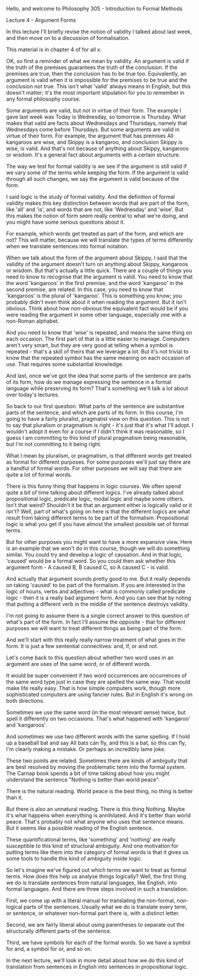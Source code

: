 Hello, and welcome to Philosophy 305 - Introduction to Formal Methods

Lecture 4 - Argument Forms

<new slide>

In this lecture I'll briefly revise the notion of validity I talked about last week, and then move on to a discussion of formalisation.

<new slide>

This material is in chapter 4 of for all x.

<new slide>

OK, so first a reminder of what we mean by validity. An argument is valid if the truth of the premises guarantees the truth of the conclusion. If the premises are true, then the conclusion has to be true too. Equivalently, an argument is valid when it is impossible for the premises to be true and the conclusion not true. This isn't what 'valid' always means in English, but this doesn't matter; it's the most important stipulation for you to remember in any formal philosophy course.

<new slide>

Some arguments are valid, but not in virtue of their form. The example I gave last week was Today is Wednesday, so tomorrow is Thursday. What makes that valid are facts about Wednesdays and Thursdays, namely that Wednesdays come before Thursdays. But some arguments are valid in virtue of their form. For example, the argument that has premises All kangaroos are wise, and Skippy is a kangaroo, and conclusion Skippy is wise, is valid. And that's not because of anything about Skippy, kangaroos or wisdom. It's a general fact about arguments with a certain structure.

The way we test for formal validity is we see if the argument is still valid if we vary some of the terms while keeping the form. If the argument is valid through all such changes, we say the argument is valid because of the form.

<new slide>

I said logic is the study of formal validity. And the definition of formal validity makes this key distinction between words that are part of the form, like 'all' and 'is', and words that are not, like 'Wednesday' and 'wise'. But this makes the notion of form seem really central to what we're doing, and you might have some serious questions about it.

For example, which words get treated as part of the form, and which are not? This will matter, because we will translate the types of terms differently when we translate sentences into formal notation.

<new slide>

When we talk about the form of the argument about Skippy, I said that the validity of the argument doesn't turn on anything about Skippy, kangaroos or wisdom. But that's actually a little quick. There are a couple of things you need to know to recognise that the argument is valid. You need to know that the word 'kangaroos' in the first premise, and the word 'kangaroo' in the second premise, are related. In this case, you need to know that 'kangaroos' is the plural of 'kangaroo'. This is something you know; you probably didn't even think about it when reading the argument. But it isn't obvious. Think about how non-obvious the equivalent fact would be if you were reading the argument in some other language, especially one with a non-Roman alphabet.

And you need to know that 'wise' is repeated, and means the same thing on each occasion. The first part of that is a little easier to manage. Computers aren't very smart, but they are very good at telling when a symbol is repeated - that's a skill of theirs that we leverage a lot. But it's not trivial to know that the repeated symbol has the same meaning on each occasion of use. That requires some substantial knowledge.

<new slide>

And last, once we've got the idea that some parts of the sentence are parts of its form, how do we manage expressing the sentence in a formal language while preserving its form? That's something we'll talk a lot about over today's lectures.

<new slide>

So back to our first question. What parts of the sentence are substantive parts of the sentence, and which are parts of its form. In this course, I'm going to have a fairly pluralist, pragmatist view on this question. This is not to say that pluralism or pragmatism is right - it's just that it's what I'll adopt. I wouldn't adopt it even for a course if I didn't think it was reasonable, so I guess I am committing to this kind of plural pragmatism being reasonable, but I'm not committing to it being right.

What I mean by pluralism, or pragmatism, is that different words get treated as formal for different purposes. For some purposes we'll just say there are a handful of formal words. For other purposes we will say that there are quite a lot of formal words. 

There is this funny thing that happens in logic courses. We often spend quite a bit of time talking about different logics. I've already talked about propositional logic, predicate logic, modal logic and maybe some others. Isn't that weird? Shouldn't it be that an argument either is logically valid or it isn't? Well, part of what's going on here is that the different logics are what result from taking different terms to be part of the formalism. Propositional logic is what you get if you have almost the smallest possible set of formal terms.

<new slide>

But for other purposes you might want to have a more expansive view. Here is an example that we won't do in this course, though we will do something similar. You could try and develop a logic of causation. And in that logic, 'caused' would be a formal word. So you could then ask whether this argument form - A caused B, B caused C, so A caused C - is valid.

<new slide>

And actually that argument sounds pretty good to me. But it really depends on taking 'caused' to be part of the formalism. If you are interested in the logic of nouns, verbs and adjectives - what is commonly called predicate logic - then it is a really bad argument form. And you can see that by noting that putting a different verb in the middle of the sentence destroys validity.

<new slide>

I'm not going to assume there is a single correct answer to this question of what's part of the form. In fact I'll assume the opposite - that for different purposes we will want to treat different things as being part of the form. 

And we'll start with this really really narrow treatment of what goes in the form. It is just a few sentential connectives: and, if, or and not.

<new slide>

Let's come back to this question about whether two word uses in an argument are uses of the same word, or of different words.

It would be super convenient if two word occurrences are occurrences of the same word type just in case they are spelled the same way. That would make life really easy. That is how simple computers work, though more sophisticated computers are using fancier rules. But in English it's wrong on both directions.

Sometimes we use the same word (in the most relevant sense) twice, but spell it differently on two occasions. That's what happened with 'kangaroo' and 'kangaroos'.

And sometimes we use two different words with the same spelling. If I hold up a baseball bat and say All bats can fly, and this is a bat, so this can fly, I'm clearly making a mistake. Or perhaps an incredibly lame joke.

<new slide>

These two points are related. Sometimes there are kinds of ambiguity that are best resolved by moving the problematic term into the formal system. The Carnap book spends a bit of time talking about how you might understand the sentence "Nothing is better than world peace". 

<new slide>

There is the natural reading. World peace is the best thing, no thing is better than it. 

<new slide>

But there is also an unnatural reading. There is this thing Nothing. Maybe it's what happens when everything is annihilated. And it's better than world peace. That's probably not what anyone who uses that sentence means. But it seems like a possible reading of the English sentence.

<new slide>

These quantificational terms, like 'something' and 'nothing' are really susceptible to this kind of structural ambiguity. And one motivation for putting terms like them into the category of formal words is that it gives us some tools to handle this kind of ambiguity inside logic.

<new slide>

So let's imagine we've figured out which terms we want to treat as formal terms. How does this help us analyse things logically? Well, the first thing we do is translate sentences from natural languages, like English, into formal languages. And there are three steps involved in such a translation.

First, we come up with a literal manual for translating the non-formal, non-logical parts of the sentences. Usually what we do is translate every term, or sentence, or whatever non-formal part there is, with a distinct letter.

<new slide>

Second, we are fairly liberal about using parentheses to separate out the structurally different parts of the sentence.

<new slide>

Third, we have symbols for each of the formal words. So we have a symbol for and, a symbol for or, and so on.

<new slide>

In the next lecture, we'll look in more detail about how we do this kind of translation from sentences in English into sentences in propositional logic.
